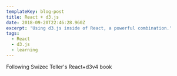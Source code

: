 ```yaml
---
templateKey: blog-post
title: React + d3.js
date: 2018-09-20T22:46:28.960Z
excerpt: 'Using d3.js inside of React, a powerful combination.'
tags:
  - React
  - d3.js
  - learning
---
```



Following Swizec Teller's React+d3v4 book
